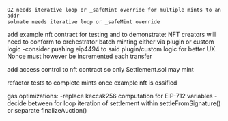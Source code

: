     OZ needs iterative loop or _safeMint override for multiple mints to an addr
    solmate needs iterative loop or _safeMint override
add example nft contract for testing and to demonstrate:
    NFT creators will need to conform to orchestrator batch minting either via plugin or custom logic
      -consider pushing eip4494 to said plugin/custom logic for better UX. Nonce must however be incremented each transfer

add access control to nft contract so only Settlement.sol may mint

refactor tests to complete mints once example nft is ossified

gas optimizations:
    -replace keccak256 computation for EIP-712 variables
    -decide between for loop iteration of settlement within settleFromSignature() or separate finalizeAuction()